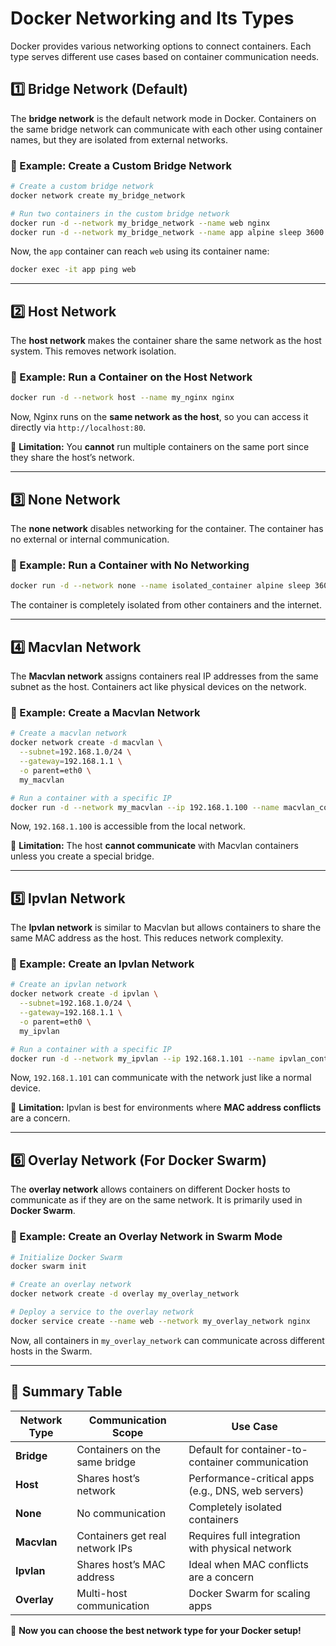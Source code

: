 # Docker Networking and Its Types

Docker provides various networking options to connect containers. Each type serves different use cases based on container communication needs.

## 1️⃣ Bridge Network (Default)
The **bridge network** is the default network mode in Docker. Containers on the same bridge network can communicate with each other using container names, but they are isolated from external networks.

### 🔹 Example: Create a Custom Bridge Network
```bash
# Create a custom bridge network
docker network create my_bridge_network

# Run two containers in the custom bridge network
docker run -d --network my_bridge_network --name web nginx
docker run -d --network my_bridge_network --name app alpine sleep 3600
```
Now, the `app` container can reach `web` using its container name:
```bash
docker exec -it app ping web
```

---

## 2️⃣ Host Network
The **host network** makes the container share the same network as the host system. This removes network isolation.

### 🔹 Example: Run a Container on the Host Network
```bash
docker run -d --network host --name my_nginx nginx
```
Now, Nginx runs on the **same network as the host**, so you can access it directly via `http://localhost:80`.

🛑 **Limitation:** You **cannot** run multiple containers on the same port since they share the host’s network.

---

## 3️⃣ None Network
The **none network** disables networking for the container. The container has no external or internal communication.

### 🔹 Example: Run a Container with No Networking
```bash
docker run -d --network none --name isolated_container alpine sleep 3600
```
The container is completely isolated from other containers and the internet.

---

## 4️⃣ Macvlan Network
The **Macvlan network** assigns containers real IP addresses from the same subnet as the host. Containers act like physical devices on the network.

### 🔹 Example: Create a Macvlan Network
```bash
# Create a macvlan network
docker network create -d macvlan \
  --subnet=192.168.1.0/24 \
  --gateway=192.168.1.1 \
  -o parent=eth0 \
  my_macvlan

# Run a container with a specific IP
docker run -d --network my_macvlan --ip 192.168.1.100 --name macvlan_container nginx
```
Now, `192.168.1.100` is accessible from the local network.

🛑 **Limitation:** The host **cannot communicate** with Macvlan containers unless you create a special bridge.

---

## 5️⃣ Ipvlan Network
The **Ipvlan network** is similar to Macvlan but allows containers to share the same MAC address as the host. This reduces network complexity.

### 🔹 Example: Create an Ipvlan Network
```bash
# Create an ipvlan network
docker network create -d ipvlan \
  --subnet=192.168.1.0/24 \
  --gateway=192.168.1.1 \
  -o parent=eth0 \
  my_ipvlan

# Run a container with a specific IP
docker run -d --network my_ipvlan --ip 192.168.1.101 --name ipvlan_container nginx
```
Now, `192.168.1.101` can communicate with the network just like a normal device.

🛑 **Limitation:** Ipvlan is best for environments where **MAC address conflicts** are a concern.

---

## 6️⃣ Overlay Network (For Docker Swarm)
The **overlay network** allows containers on different Docker hosts to communicate as if they are on the same network. It is primarily used in **Docker Swarm**.

### 🔹 Example: Create an Overlay Network in Swarm Mode
```bash
# Initialize Docker Swarm
docker swarm init

# Create an overlay network
docker network create -d overlay my_overlay_network

# Deploy a service to the overlay network
docker service create --name web --network my_overlay_network nginx
```
Now, all containers in `my_overlay_network` can communicate across different hosts in the Swarm.

---

## 🎯 Summary Table

| Network Type | Communication Scope | Use Case |
|-------------|----------------|---------|
| **Bridge** | Containers on the same bridge | Default for container-to-container communication |
| **Host** | Shares host’s network | Performance-critical apps (e.g., DNS, web servers) |
| **None** | No communication | Completely isolated containers |
| **Macvlan** | Containers get real network IPs | Requires full integration with physical network |
| **Ipvlan** | Shares host’s MAC address | Ideal when MAC conflicts are a concern |
| **Overlay** | Multi-host communication | Docker Swarm for scaling apps |

🚀 **Now you can choose the best network type for your Docker setup!**

